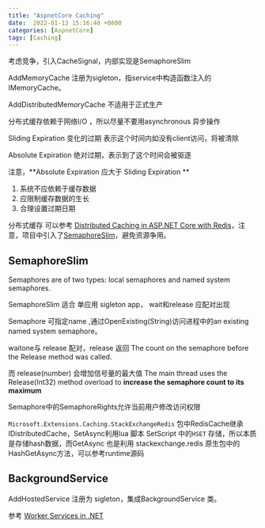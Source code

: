 ```yaml
---
title: "AspnetCore Caching"
date:  2022-01-13 15:16:40 +0800
categories: [AspnetCore]
tags: [Caching]
---
```


考虑竞争，引入CacheSignal，内部实现是SemaphoreSlim

AddMemoryCache 注册为sigleton，指service中构造函数注入的IMemoryCache。

AddDistributedMemoryCache 不适用于正式生产

分布式缓存依赖于网络I/O ，所以尽量不要用asynchronous 异步操作

Sliding Expiration 变化的过期 表示这个时间内如没有client访问，将被清除

Absolute Expiration 绝对过期，表示到了这个时间会被驱逐

注意，**Absolute Expiration 应大于 Sliding Expiration **

1. 系统不应依赖于缓存数据
2. 应限制缓存数据的生长
3. 合理设置过期日期

分布式缓存 可以参考 [Distributed Caching in ASP.NET Core with Redis](https://sahansera.dev/distributed-caching-aspnet-core-redis/)，注意，项目中引入了[SemaphoreSlim](/#SemaphoreSlim)，避免资源争用。




## SemaphoreSlim

Semaphores are of two types: local semaphores and named system semaphores.

SemaphoreSlim 适合 单应用 sigleton app， wait和release 应配对出现

Semaphore 可指定name ,通过OpenExisting(String)访问进程中的an existing named system semaphore。

waitone与 release 配对，release 返回 The count on the semaphore before the Release method was called.

而 release(number) 会增加信号量的最大值 The main thread uses the Release(Int32) method overload to **increase the semaphore count to its maximum**

Semaphore中的SemaphoreRights允许当前用户修改访问权限


`Microsoft.Extensions.Caching.StackExchangeRedis` 包中RedisCache继承IDistributedCache，SetAsync利用lua 脚本 SetScript 中的`HSET` 存储，所以本质是存储hash数据，而GetAsync 也是利用 stackexchange.redis 原生包中的HashGetAsync方法，可以参考runtime源码



## BackgroundService

AddHostedService 注册为 sigleton，集成BackgroundService 类。

参考 [Worker Services in .NET](https://docs.microsoft.com/en-us/dotnet/core/extensions/workers)
